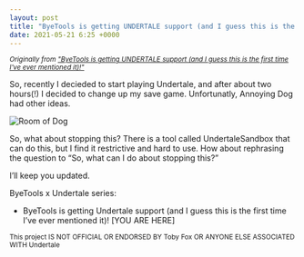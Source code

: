 ```yaml
---
layout: post
title: "ByeTools is getting UNDERTALE support (and I guess this is the first time I've ever mentioned it)!"
date: 2021-05-21 6:25 +0000
---
```


<small><em>Originally from ["ByeTools is getting UNDERTALE support (and I guess this is the first time I've ever mentioned it)!"](http://www.byemc.xyz/posts/byetools-is-getting-undertale-support/)</em></small>

So, recently I decieded to start playing Undertale, and after about two hours(!) I decided to change up my save game. Unfortunatly, Annoying Dog had other ideas.

<img src="https://pcy.ulyssis.be/undertale/img/rooms/room_of_dog.png" alt="Room of Dog" />

So, what about stopping this? There is a tool called UndertaleSandbox that can do this, but I find it restrictive and hard to use. How about rephrasing the question to “So, what can I do about stopping this?”

I’ll keep you updated.

ByeTools x Undertale series:
- ByeTools is getting Undertale support (and I guess this is the first time I’ve ever mentioned it)! [YOU ARE HERE]
 
<small>This project IS NOT OFFICIAL OR ENDORSED BY Toby Fox OR ANYONE ELSE ASSOCIATED WITH Undertale</small>
